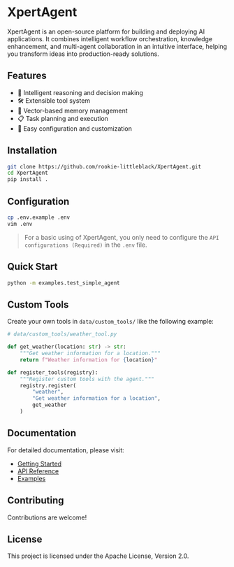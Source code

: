 # XpertAgent

XpertAgent is an open-source platform for building and deploying AI applications. It combines intelligent workflow orchestration, knowledge enhancement, and multi-agent collaboration in an intuitive interface, helping you transform ideas into production-ready solutions.

## Features

- 🤖 Intelligent reasoning and decision making
- 🛠️ Extensible tool system
- 💾 Vector-based memory management
- 📋 Task planning and execution
- 🔧 Easy configuration and customization

## Installation

```bash
git clone https://github.com/rookie-littleblack/XpertAgent.git
cd XpertAgent
pip install .
```

## Configuration

```bash
cp .env.example .env
vim .env
```

> For a basic using of XpertAgent, you only need to configure the `API configurations (Required)` in the `.env` file.

## Quick Start

```bash
python -m examples.test_simple_agent
```

## Custom Tools

Create your own tools in `data/custom_tools/` like the following example:

```python
# data/custom_tools/weather_tool.py

def get_weather(location: str) -> str:
    """Get weather information for a location."""
    return f"Weather information for {location}"

def register_tools(registry):
    """Register custom tools with the agent."""
    registry.register(
        "weather",
        "Get weather information for a location",
        get_weather
    )
```

## Documentation

For detailed documentation, please visit:
- [Getting Started](docs/guides/getting_started.md)
- [API Reference](docs/api/index.md)
- [Examples](docs/examples/index.md)

## Contributing

Contributions are welcome!

## License

This project is licensed under the Apache License, Version 2.0.